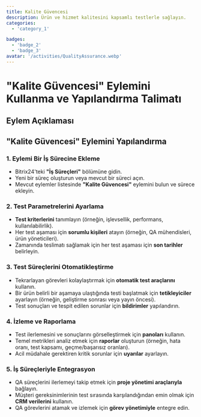 ```yaml
---
title: Kalite Güvencesi
description: Ürün ve hizmet kalitesini kapsamlı testlerle sağlayın.
categories:
  - 'category_1'

badges:
  - 'badge_2'
  - 'badge_3'
avatar: '/activities/QualityAssurance.webp'
---
```

# "Kalite Güvencesi" Eylemini Kullanma ve Yapılandırma Talimatı

## Eylem Açıklaması

## **"Kalite Güvencesi" Eylemini Yapılandırma**

### 1. Eylemi Bir İş Sürecine Ekleme
- Bitrix24'teki **"İş Süreçleri"** bölümüne gidin.
- Yeni bir süreç oluşturun veya mevcut bir süreci açın.
- Mevcut eylemler listesinde **"Kalite Güvencesi"** eylemini bulun ve sürece ekleyin.

### 2. Test Parametrelerini Ayarlama
- **Test kriterlerini** tanımlayın (örneğin, işlevsellik, performans, kullanılabilirlik).
- Her test aşaması için **sorumlu kişileri** atayın (örneğin, QA mühendisleri, ürün yöneticileri).
- Zamanında teslimatı sağlamak için her test aşaması için **son tarihler** belirleyin.

### 3. Test Süreçlerini Otomatikleştirme
- Tekrarlayan görevleri kolaylaştırmak için **otomatik test araçlarını** kullanın.
- Bir ürün belirli bir aşamaya ulaştığında testi başlatmak için **tetikleyiciler** ayarlayın (örneğin, geliştirme sonrası veya yayın öncesi).
- Test sonuçları ve tespit edilen sorunlar için **bildirimler** yapılandırın.

### 4. İzleme ve Raporlama
- Test ilerlemesini ve sonuçlarını görselleştirmek için **panoları** kullanın.
- Temel metrikleri analiz etmek için **raporlar** oluşturun (örneğin, hata oranı, test kapsamı, geçme/başarısız oranları).
- Acil müdahale gerektiren kritik sorunlar için **uyarılar** ayarlayın.

### 5. İş Süreçleriyle Entegrasyon
- QA süreçlerini ilerlemeyi takip etmek için **proje yönetimi araçlarıyla** bağlayın.
- Müşteri gereksinimlerinin test sırasında karşılandığından emin olmak için **CRM verilerini** kullanın.
- QA görevlerini atamak ve izlemek için **görev yönetimiyle** entegre edin.